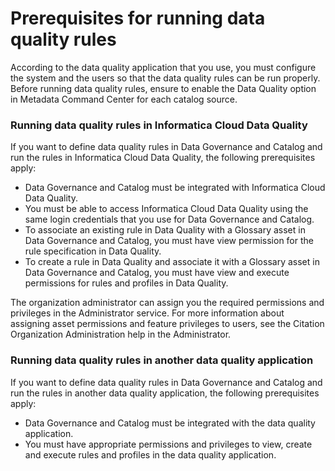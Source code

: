 # Prerequisites for running data quality rules

According to the data quality application that you use, you must configure the system and the users so that the data quality rules can be run properly. Before running data quality rules, ensure to enable the Data Quality option in Metadata Command Center for each catalog source.

### Running data quality rules in Informatica Cloud Data Quality

If you want to define data quality rules in Data Governance and Catalog and run the rules in Informatica Cloud Data Quality, the following prerequisites apply:

* Data Governance and Catalog must be integrated with Informatica Cloud Data Quality.
* You must be able to access Informatica Cloud Data Quality using the same login credentials that you use for Data Governance and Catalog.
* To associate an existing rule in Data Quality with a Glossary asset in Data Governance and Catalog, you must have view permission for the rule specification in Data Quality.
* To create a rule in Data Quality and associate it with a Glossary asset in Data Governance and Catalog, you must have view and execute permissions for rules and profiles in Data Quality.

The organization administrator can assign you the required permissions and privileges in the Administrator service. For more information about assigning asset permissions and feature privileges to users, see the Citation Organization Administration help in the Administrator.

### Running data quality rules in another data quality application

If you want to define data quality rules in Data Governance and Catalog and run the rules in another data quality application, the following prerequisites apply:

* Data Governance and Catalog must be integrated with the data quality application.
* You must have appropriate permissions and privileges to view, create and execute rules and profiles in the data quality application.
